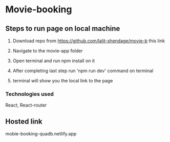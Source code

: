 # Movie-booking

## Steps to run page on local machine

1. Download repo from https://github.com/lalit-shendage/movie-b this link

2. Navigate to the movie-app folder 
3. Open terminal and run npm install on it 

4. After completing last step run 'npm run dev' command on terminal

5. terminal will show you the local link to the page 

### Technologies used

 React, React-router

## Hosted link 

mobie-booking-quadb.netlify.app